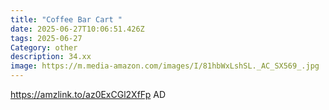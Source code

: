 ```yaml
---
title: "Coffee Bar Cart "
date: 2025-06-27T10:06:51.426Z
tags: 2025-06-27
Category: other
description: 34.xx
image: https://m.media-amazon.com/images/I/81hbWxLshSL._AC_SX569_.jpg
---
```

https://amzlink.to/az0ExCGl2XfFp
AD